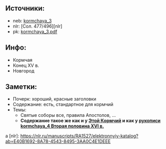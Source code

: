 ## Источники:

* neb: [kormchaya_3][neb]
* nlr: [Сол. 477/496][nlr]
* pk: [kormchaya_3.pdf][pk]

## Инфо:

* Кормчая
* Конец XV в.
* Новгород

## Заметки:

* Почерк: хороший, красные заголовки
* Содержание: есть, стандартное для кормчий
* Темы:
    * Святые соборы все, правила Апостолов, ...
    * **Содержание такое же как и у [Этой Кормчий][f_304i_206]
      и как у [рукописи kormchaya_4 Вторая половина XVI в.][kormchaya_4]**

[neb]: https://kp.rusneb.ru/item/material/kormchaya-3
а
[nlr]: https://nlr.ru/manuscripts/RA1527/elektronnyiy-katalog?ab=E40B1692-8A78-4543-8495-3AA0C4E1DEEE

[pk]: ../../../../../../pravoslavie/canons/kormchij/kormchaya_3.pdf


[f_304i_206]: ../../rsl/rsl304_i/f_304i_206.md

[kormchaya_4]: kormchaya_4.md





